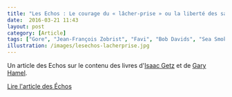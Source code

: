 ```yaml
---
title: "Les Echos : Le courage du « lâcher-prise » ou la liberté des salariés comme remède à la crise"
date:  2016-03-21 11:43
layout: post
category: [Article]
tags: ["Gore", "Jean-François Zobrist", "Favi", "Bob Davids", "Sea Smoke Cellars", "Seventh Generation", "Saatchi & Saatchi", "Lippi", "Isaac Getz", "Gary Hamel", "La fin du management"]
illustration: /images/lesechos-lacherprise.jpg
---
```


Un article des Echos sur le contenu des livres d'[Isaac Getz](/isaac-getz/) et de [Gary Hamel](/gary-haml/).

[Lire l'article des Échos](http://archives.lesechos.fr/archives/cercle/2012/12/10/cercle_60637.htm)

